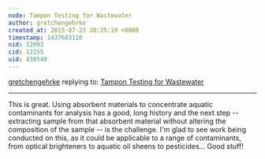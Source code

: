 ```yaml
---
node: Tampon Testing for Wastewater
author: gretchengehrke
created_at: 2015-07-23 20:25:10 +0000
timestamp: 1437683110
nid: 12093
cid: 12255
uid: 430549
---
```




[gretchengehrke](../profile/gretchengehrke) replying to: [Tampon Testing for Wastewater](../notes/mcairns/07-23-2015/tampon-testing-for-wastewater)

----
This is great.  Using absorbent materials to concentrate aquatic contaminants for analysis has a good, long history and the next step -- extracting sample from that absorbent material without altering the composition of the sample -- is the challenge.  I'm glad to see work being conducted on this, as it could be applicable to a range of contaminants, from optical brighteners to aquatic oil sheens to pesticides...  Good stuff!  